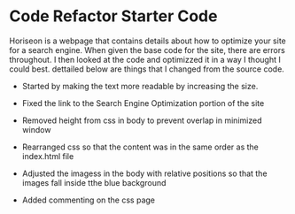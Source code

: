 # Code Refactor Starter Code


Horiseon is a webpage that contains details about how to optimize your site for a search engine. When given the base code for the site, there are errors throughout. I then looked at the code and optimizzed it in a way I thought I could best. dettailed below are things that I changed from the source code. 

* Started by making the text more readable by increasing the size.

* Fixed the link to the Search Engine Optimization portion of the site

* Removed height from css in body to prevent overlap in minimized window

* Rearranged css so that the content was in the same order as the index.html file

* Adjusted the imagess in the body with relative positions so that the images fall inside tthe blue background

* Added commenting on the css page